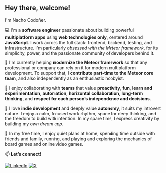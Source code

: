 ## Hey there, welcome!

I'm Nacho Codoñer.

💻 I'm a **software engineer** passionate about building powerful **multiplatform apps** using **web technologies only**, centered around **JavaScript**. I work across the full stack: frontend, backend, testing, and infrastructure. I'm particularly _obsessed with the Meteor framework_, for its simplicity, power, and the passionate community of developers behind it.

🚀 I'm currently helping **modernize the Meteor framework** so that any professional or company can rely on it for modern multiplatform development. To support that, I **contribute part-time to the Meteor core team**, and also independently as an enthusiastic hobbyist.

🤝 I enjoy collaborating with **teams** that value **proactivity**, **fun**, **learn and experimentation**, **automation**, **horizontal collaboration**, **long-term thinking**, and **respect for each person’s independence and decisions**.

🌱 I love **indie development** and deeply value **autonomy**, it suits my introvert nature. I enjoy a calm, focused work rhythm, space for deep thinking, and the freedom to build with intention. In my spare time, I express creativity by building my _own dream app_.

🏡 In my free time, I enjoy quiet plans at home, spending time outside with friends and family, running, and playing and exploring the mechanics of board games and online video games.

📫 **Let’s connect!**

[![LinkedIn](https://img.shields.io/badge/LinkedIn-%230077B5.svg?logo=linkedin&logoColor=white)](https://linkedin.com/in/nachocodoner)
[![X](https://img.shields.io/badge/X-%23000000.svg?logo=x&logoColor=white)](https://x.com/nachocodoner)
